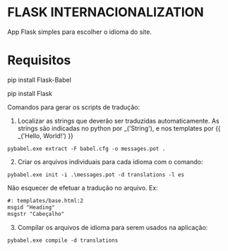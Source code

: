 # FLASK INTERNACIONALIZATION

App Flask simples para escolher o idioma do site.

# Requisitos
pip install Flask-Babel

pip install Flask

Comandos para gerar os scripts de tradução:

1. Localizar as strings que deverão ser traduzidas automaticamente. As strings são indicadas no python por _('String'), e nos templates por {{ _('Hello, World!') }}
````commandline
pybabel.exe extract -F babel.cfg -o messages.pot .
````

 2. Criar os arquivos individuais para cada idioma com o comando:

````commandline
pybabel.exe init -i .\messages.pot -d translations -l es
````
Não esquecer de efetuar a tradução no arquivo. Ex:

````html
#: templates/base.html:2
msgid "Heading"
msgstr "Cabeçalho"
````

3. Compilar os arquivos de idioma para serem usados na aplicação:

````commandline
pybabel.exe compile -d translations
````

